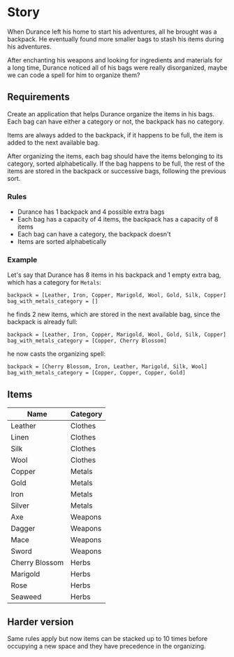 # Story
When Durance left his home to start his adventures, all he brought was a backpack. He eventually found more smaller bags to stash his items during his adventures.

After enchanting his weapons and looking for ingredients and materials for a long time, Durance noticed all of his bags were really disorganized, maybe we can code a spell for him to organize them?

## Requirements
Create an application that helps Durance organize the items in his bags. Each bag can have either a category or not, the backpack has no category. 

Items are always added to the backpack, if it happens to be full, the item is added to the next available bag.

After organizing the items, each bag should have the items belonging to its category, sorted alphabetically. If the bag happens to be full, the rest of the items are stored in the backpack or successive bags, following the previous sort.

### Rules
- Durance has 1 backpack and 4 possible extra bags
- Each bag has a capacity of 4 items, the backpack has a capacity of 8 items
- Each bag can have a category, the backpack doesn't
- Items are sorted alphabetically

### Example

Let's say that Durance has 8 items in his backpack and 1 empty extra bag, which has a category for `Metals`:
```
backpack = [Leather, Iron, Copper, Marigold, Wool, Gold, Silk, Copper]
bag_with_metals_category = []
```
he finds 2 new items, which are stored in the next available bag, since the backpack is already full:
```
backpack = [Leather, Iron, Copper, Marigold, Wool, Gold, Silk, Copper]
bag_with_metals_category = [Copper, Cherry Blossom]
```
he now casts the organizing spell:
```
backpack = [Cherry Blossom, Iron, Leather, Marigold, Silk, Wool]
bag_with_metals_category = [Copper, Copper, Copper, Gold]
```

## Items

| Name           | Category |
| -------------- | -------- |
| Leather        | Clothes  |
| Linen          | Clothes  |
| Silk           | Clothes  |
| Wool           | Clothes  |
| Copper         | Metals   |
| Gold           | Metals   |
| Iron           | Metals   |
| Silver         | Metals   |
| Axe            | Weapons  |
| Dagger         | Weapons  |
| Mace           | Weapons  |
| Sword          | Weapons  |
| Cherry Blossom | Herbs    |
| Marigold       | Herbs    |
| Rose           | Herbs    |
| Seaweed        | Herbs    |

## Harder version
Same rules apply but now items can be stacked up to 10 times before occupying a new space and they have precedence in the organizing.
